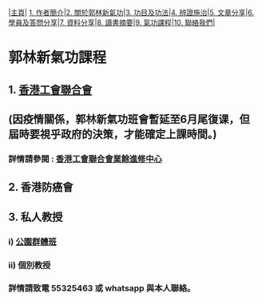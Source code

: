 |[主頁](/README.md)| [1. 作者簡介](/a10.md)|[2. 關於郭林新氣功](/a1.md)|[3. 功目及功法](/a2.md)|[4. 辨證施治](/a3.md)|[5. 文章分享](/a5.md)|[6. 學員及答問分享](/a6.md)|[7. 資料分享](/a7.md)|[8. 讀書摘要](/a4.md)|[9. 氣功課程](/郭林新氣功課程.md)|[10. 聯絡我們](/a9.md)|

# 郭林新氣功課程  

## 1. [香港工會聯合會](/工聯會.md) 
## (因疫情關係，郭林新氣功班會暫延至6月尾復课，但屆時要視乎政府的決策，才能確定上課時間。)

### 詳情請參閱 : [香港工會聯合會業餘進修中心](https://www.hkftustsc.org/info/index2.html)  

## 2. 香港防癌會

## 3. 私人教授
### i) [公園群體班](/群體班.md) 
### ii) 個別教授
### 詳情請致電 55325463 或 whatsapp 與本人聯絡。
